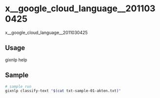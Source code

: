 # x__google_cloud_language__2011030425
x__google_cloud_language__2011030425

## Usage

gixnlp help

## Sample
```sh
# sample run
gixnlp classify-text "$(cat txt-sample-01-akten.txt)"

```